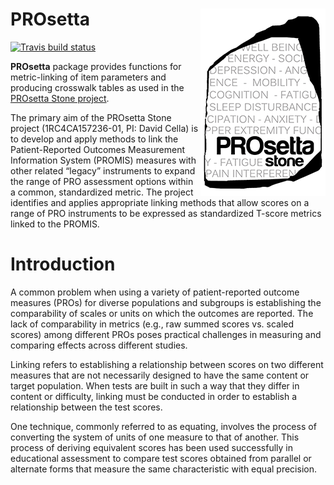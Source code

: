 
# PROsetta <img src="man/figures/logo.png" align="right" />

<!-- badges: start -->

[![Travis build
status](https://travis-ci.com/choi-phd/PROsetta.svg?branch=main)](https://travis-ci.com/choi-phd/PROsetta)
<!-- badges: end -->

**PROsetta** package provides functions for metric-linking of item
parameters and producing crosswalk tables as used in the [PROsetta Stone
project](http://prosettastone.org/).

The primary aim of the PROsetta Stone project (1RC4CA157236-01, PI:
David Cella) is to develop and apply methods to link the
Patient-Reported Outcomes Measurement Information System (PROMIS)
measures with other related “legacy” instruments to expand the range of
PRO assessment options within a common, standardized metric. The project
identifies and applies appropriate linking methods that allow scores on
a range of PRO instruments to be expressed as standardized T-score
metrics linked to the PROMIS.

# Introduction

A common problem when using a variety of patient-reported outcome
measures (PROs) for diverse populations and subgroups is establishing
the comparability of scales or units on which the outcomes are reported.
The lack of comparability in metrics (e.g., raw summed scores vs. scaled
scores) among different PROs poses practical challenges in measuring and
comparing effects across different studies.

Linking refers to establishing a relationship between scores on two
different measures that are not necessarily designed to have the same
content or target population. When tests are built in such a way that
they differ in content or difficulty, linking must be conducted in order
to establish a relationship between the test scores.

One technique, commonly referred to as equating, involves the process of
converting the system of units of one measure to that of another. This
process of deriving equivalent scores has been used successfully in
educational assessment to compare test scores obtained from parallel or
alternate forms that measure the same characteristic with equal
precision.
